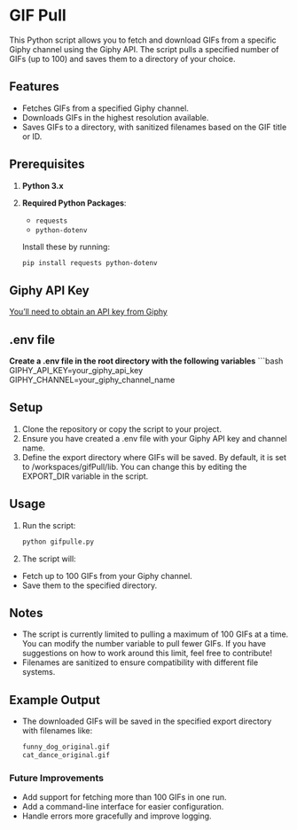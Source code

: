 # GIF Pull

This Python script allows you to fetch and download GIFs from a specific Giphy channel using the Giphy API. The script pulls a specified number of GIFs (up to 100) and saves them to a directory of your choice.

## Features
- Fetches GIFs from a specified Giphy channel.
- Downloads GIFs in the highest resolution available.
- Saves GIFs to a directory, with sanitized filenames based on the GIF title or ID.

## Prerequisites
1. **Python 3.x**
2. **Required Python Packages**:
   - `requests`
   - `python-dotenv`

   Install these by running:

   ```bash
   pip install requests python-dotenv

## Giphy API Key
[You’ll need to obtain an API key from Giphy](https://developers.giphy.com)

## .env file
**Create a .env file in the root directory with the following variables**
    ```bash
    GIPHY_API_KEY=your_giphy_api_key  
    GIPHY_CHANNEL=your_giphy_channel_name  

## Setup
1.	Clone the repository or copy the script to your project.
2.	Ensure you have created a .env file with your Giphy API key and channel name.
3.	Define the export directory where GIFs will be saved. By default, it is set to /workspaces/gifPull/lib. You can change this by editing the EXPORT_DIR variable in the script.

## Usage
1. Run the script:
    ```bash
    python gifpulle.py
2.	The script will:
- Fetch up to 100 GIFs from your Giphy channel.
- Save them to the specified directory.

## Notes
- The script is currently limited to pulling a maximum of 100 GIFs at a time. You can modify the number variable to pull fewer GIFs. If you have suggestions on how to work around this limit, feel free to contribute!
- Filenames are sanitized to ensure compatibility with different file systems.

## Example Output

- The downloaded GIFs will be saved in the specified export directory with filenames like:
    ```bash
    funny_dog_original.gif
    cat_dance_original.gif

### Future Improvements
- Add support for fetching more than 100 GIFs in one run.
- Add a command-line interface for easier configuration.
- Handle errors more gracefully and improve logging.

